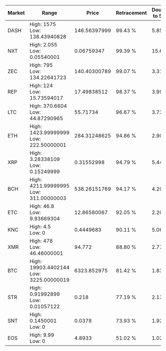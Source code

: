 | Market | Range | Price| Retracement | Doubles to 50% |
| --- | --- | --- | --- | --- |
| DASH | High: 1575<br />Low: 138.43940828 | 146.56397999 | 99.43 % | 5.85 |
| NXT | High: 2.055<br />Low: 0.05540001 | 0.06759347 | 99.39 % | 15.61 |
| ZEC | High: 795<br />Low: 134.22641723 | 140.40300789 | 99.07 % | 3.31 |
| REP | High: 124<br />Low: 15.73594017 | 17.49838512 | 98.37 % | 3.99 |
| LTC | High: 370.6604<br />Low: 44.87290965 | 55.71734 | 96.67 % | 3.73 |
| ETH | High: 1423.99999999<br />Low: 222.50000001 | 284.31248625 | 94.86 % | 2.90 |
| XRP | High: 3.28338109<br />Low: 0.15249999 | 0.31552998 | 94.79 % | 5.44 |
| BCH | High: 4211.99999995<br />Low: 311.00000003 | 538.26151769 | 94.17 % | 4.20 |
| ETC | High: 46.8<br />Low: 9.93669304 | 12.86580067 | 92.05 % | 2.20 |
| KNC | High: 4.5<br />Low: 0 | 0.4449683 | 90.11 % | 5.06 |
| XMR | High: 478<br />Low: 46.46000001 | 94.772 | 88.80 % | 2.77 |
| BTC | High: 19903.4402144<br />Low: 3225.00000019 | 6323.852975 | 81.42 % | 1.83 |
| STR | High: 0.91992899<br />Low: 0.01057122 | 0.218 | 77.19 % | 2.13 |
| SNT | High: 0.1450001<br />Low: 0 | 0.0378 | 73.93 % | 1.92 |
| EOS | High: 9.99<br />Low: 0 | 4.8933 | 51.02 % | 1.02 |
